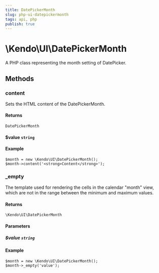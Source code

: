 ```yaml
---
title: DatePickerMonth
slug: php-ui-datepickermonth
tags: api, php
publish: true
---
```


# \Kendo\UI\DatePickerMonth

A PHP class representing the month setting of DatePicker.


## Methods

### content

Sets the HTML content of the DatePickerMonth.

#### Returns

`DatePickerMonth`

#### $value `string`

#### Example

    $month = new \Kendo\UI\DatePickerMonth();
    $month->content('<strong>Content</strong>');


### _empty
The template used for rendering the cells in the calendar "month" view, which are not in the range between
the minimum and maximum values.

#### Returns
`\Kendo\UI\DatePickerMonth`

#### Parameters

##### $value `string`



#### Example 
    $month = new \Kendo\UI\DatePickerMonth();
    $month->_empty('value');

